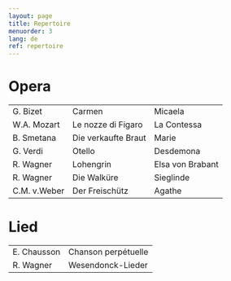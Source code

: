 ```yaml
---
layout: page
title: Repertoire
menuorder: 3
lang: de
ref: repertoire
---
```


# Opera	

| | | |
| -------- | ----- | ---- |
| G. Bizet | Carmen | Micaela |
| W.A. Mozart | Le nozze di Figaro | La Contessa |
| B. Smetana | Die verkaufte Braut | Marie |
| G. Verdi | Otello | Desdemona |
| R. Wagner | Lohengrin | Elsa von Brabant |
| R. Wagner | Die Walküre | Sieglinde |
| C.M. v.Weber | Der Freischütz | Agathe |

# Lied

| | | 
| -------- | ----- |
| E. Chausson | Chanson perpétuelle |
| R. Wagner | Wesendonck-Lieder |
